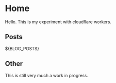 # Home

Hello. This is my experiment with cloudflare workers.

## Posts
${BLOG_POSTS}

## Other

This is still very much a work in progress.

